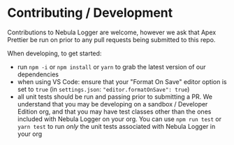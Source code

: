 # Contributing / Development

Contributions to Nebula Logger are welcome, however we ask that Apex Prettier be run on prior to any pull requests being submitted to this repo.

When developing, to get started:

-   run `npm -i` or `npm install` or `yarn` to grab the latest version of our dependencies
-   when using VS Code: ensure that your "Format On Save" editor option is set to `true` (in `settings.json`: `"editor.formatOnSave": true`)
-   all unit tests should be run and passing prior to submitting a PR. We understand that you may be developing on a sandbox / Developer Edition org, and that you may have test classes other than the ones included with Nebula Logger on your org. You can use `npm run test` or `yarn test` to run _only_ the unit tests associated with Nebula Logger in your org
